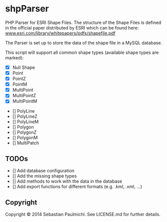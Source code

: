 shpParser
=========

PHP Parser for ESRI Shape Files.
The structure of the Shape Files is defined in the official paper distributed by ESRI which can be found here:
www.esri.com/library/whitepapers/pdfs/shapefile.pdf

The Parser is set up to store the data of the shape file in a MySQL database.

This script will support all common shape types (available shape types are marked):

- [x] Null Shape
- [x] Point
- [x] PointZ
- [x] PointM
- [x] MultiPoint
- [x] MultiPointZ
- [x] MultiPointM
- [] PolyLine
- [] PolyLineZ
- [] PolyLineM
- [] Polygon
- [] PolygonZ
- [] PolygonM
- [] MultiPatch

TODOs
-----

- [] Add database configuration
- [] Add the missing shape types
- [] Add methods to work with the data in the database
- [] Add export functions for different formats (e.g. .kml, .xml, ...)


Copyright
---------

Copyright &copy; 2014 Sebastian Paulmichl. See LICENSE.md for further details.
